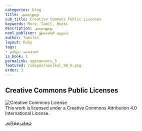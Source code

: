 ```yaml
---
categories: blog
title: அகநானூறு
sub_title: Creative Commons Public Licenses
keywords: More, Tamil, Books
description: அகநானூறு
nool_publiser: இசையினி குழுமம்
author: Tamilan
layout: Ruby
tags:
- தமிழ்ப் புலவர்கள்
is_book: 1
permalink: agananooru_3
featured: /images/noolkal_96_6.png
order: 3
---
```



## Creative Commons Public Licenses

![Creative Commons License](https://i.creativecommons.org/l/by/4.0/88x31.png)  
This work is licensed under a Creative Commons Attribution 4.0 International License.

[அடுத்த பக்கம்](agananooru_4)